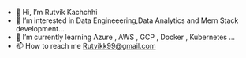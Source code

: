 - 👋 Hi, I’m Rutvik Kachchhi
- 👀 I’m interested in  Data Engineeering,Data Analytics and Mern Stack development...
- 🌱 I’m currently learning Azure , AWS , GCP , Docker , Kubernetes ...
- 📫 How to reach me Rutvikk99@gmail.com

<!---
rutvikk99/rutvikk99 is a ✨ special ✨ repository because its `README.md` (this file) appears on your GitHub profile.
You can click the Preview link to take a look at your changes.
--->

